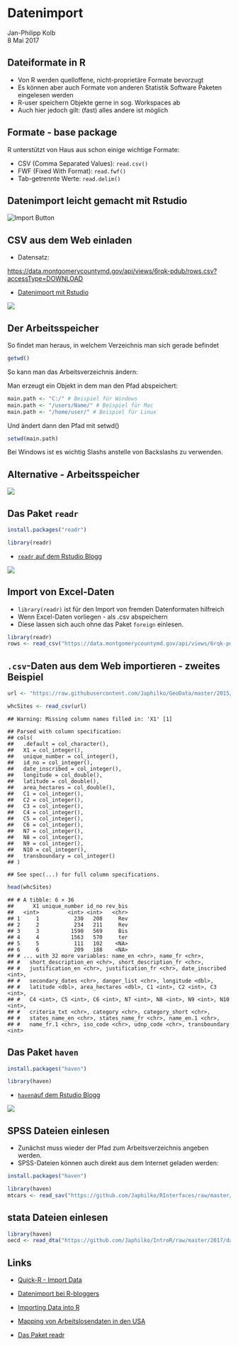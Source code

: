 # Datenimport
Jan-Philipp Kolb  
8 Mai 2017  




## Dateiformate in R

-  Von R werden quelloffene, nicht-proprietäre Formate bevorzugt
-  Es können aber auch Formate von anderen Statistik Software Paketen eingelesen werden
-  R-user speichern Objekte gerne in sog. Workspaces ab
-  Auch hier jedoch gilt: (fast) alles andere ist möglich

## Formate - base package

R unterstützt von Haus aus schon einige wichtige Formate:
		
-  CSV (Comma Separated Values): `read.csv()`
-  FWF (Fixed With Format): `read.fwf()`
-  Tab-getrennte Werte: `read.delim()`



## Datenimport leicht gemacht mit Rstudio

![Import Button](https://i1.wp.com/thepracticalr.files.wordpress.com/2017/01/rstudio-old-import.png?w=456&ssl=1)


## CSV aus dem Web einladen

- Datensatz:

<https://data.montgomerycountymd.gov/api/views/6rqk-pdub/rows.csv?accessType=DOWNLOAD>

- [Datenimport mit Rstudio](https://support.rstudio.com/hc/en-us/articles/218611977-Importing-Data-with-RStudio)

![](figure/ImportCSVPNG.PNG)


## Der Arbeitsspeicher

So findet man heraus, in welchem Verzeichnis man sich gerade befindet


```r
getwd()
```

So kann man das Arbeitsverzeichnis ändern:

Man erzeugt ein Objekt in dem man den Pfad abspeichert:


```r
main.path <- "C:/" # Beispiel für Windows
main.path <- "/users/Name/" # Beispiel für Mac
main.path <- "/home/user/" # Beispiel für Linux
```

Und ändert dann den Pfad mit setwd()


```r
setwd(main.path)
```

Bei Windows ist es wichtig Slashs anstelle von Backslashs zu verwenden.

## Alternative - Arbeitsspeicher

![](figure/SetWD.PNG)

## Das Paket `readr`


```r
install.packages("readr")
```


```r
library(readr)
```

- [`readr` auf dem Rstudio Blogg](https://blog.rstudio.org/2015/10/28/readr-0-2-0/)

![](figure/readrRstudioBlogg.PNG)



## Import von Excel-Daten

-  `library(readr)` ist für den Import von fremden Datenformaten hilfreich
-  Wenn Excel-Daten vorliegen - als .csv abspeichern
- Diese lassen sich auch ohne das Paket `foreign` einlesen.


```r
library(readr)
rows <- read_csv("https://data.montgomerycountymd.gov/api/views/6rqk-pdub/rows.csv?accessType=DOWNLOAD")
```



## `.csv`-Daten aus dem Web importieren - zweites Beispiel


```r
url <- "https://raw.githubusercontent.com/Japhilko/GeoData/master/2015/data/whcSites.csv"

whcSites <- read_csv(url) 
```

```
## Warning: Missing column names filled in: 'X1' [1]
```

```
## Parsed with column specification:
## cols(
##   .default = col_character(),
##   X1 = col_integer(),
##   unique_number = col_integer(),
##   id_no = col_integer(),
##   date_inscribed = col_integer(),
##   longitude = col_double(),
##   latitude = col_double(),
##   area_hectares = col_double(),
##   C1 = col_integer(),
##   C2 = col_integer(),
##   C3 = col_integer(),
##   C4 = col_integer(),
##   C5 = col_integer(),
##   C6 = col_integer(),
##   N7 = col_integer(),
##   N8 = col_integer(),
##   N9 = col_integer(),
##   N10 = col_integer(),
##   transboundary = col_integer()
## )
```

```
## See spec(...) for full column specifications.
```



```r
head(whcSites)
```

```
## # A tibble: 6 × 36
##      X1 unique_number id_no rev_bis
##   <int>         <int> <int>   <chr>
## 1     1           230   208     Rev
## 2     2           234   211     Rev
## 3     3          1590   569     Bis
## 4     4          1563   570     ter
## 5     5           111   102    <NA>
## 6     6           209   188    <NA>
## # ... with 32 more variables: name_en <chr>, name_fr <chr>,
## #   short_description_en <chr>, short_description_fr <chr>,
## #   justification_en <chr>, justification_fr <chr>, date_inscribed <int>,
## #   secondary_dates <chr>, danger_list <chr>, longitude <dbl>,
## #   latitude <dbl>, area_hectares <dbl>, C1 <int>, C2 <int>, C3 <int>,
## #   C4 <int>, C5 <int>, C6 <int>, N7 <int>, N8 <int>, N9 <int>, N10 <int>,
## #   criteria_txt <chr>, category <chr>, category_short <chr>,
## #   states_name_en <chr>, states_name_fr <chr>, name_en.1 <chr>,
## #   name_fr.1 <chr>, iso_code <chr>, udnp_code <chr>, transboundary <int>
```

## Das Paket `haven`


```r
install.packages("haven")
```


```r
library(haven)
```

- [`haven`auf dem Rstudio Blogg](https://blog.rstudio.org/2016/10/04/haven-1-0-0/)

![](figure/havenRstudioBlogg.PNG)

## SPSS Dateien einlesen

- Zunächst muss wieder der Pfad zum Arbeitsverzeichnis angeben werden.
- SPSS-Dateien können auch direkt aus dem Internet geladen werden:


```r
install.packages("haven")
```



```r
library(haven)
mtcars <- read_sav("https://github.com/Japhilko/RInterfaces/raw/master/data/mtcars.sav")
```

## stata Dateien einlesen


```r
library(haven)
oecd <- read_dta("https://github.com/Japhilko/IntroR/raw/master/2017/data/oecd.dta")
```


## Links

- [Quick-R - Import Data](http://www.statmethods.net/input/importingdata.html)

- [Datenimport bei R-bloggers](https://www.r-bloggers.com/importing-data-into-r-part-ii/)

- [Importing Data into R](https://thepracticalr.wordpress.com/2016/09/23/importing-data-into-r/)

- [Mapping von Arbeitslosendaten in den USA](https://www.r-bloggers.com/mapping-unemployment-data-2016/)

- [Das Paket readr](https://www.r-bloggers.com/readrproblems-returns-tidy-data/)
